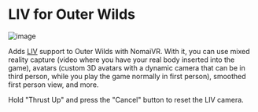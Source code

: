 # LIV for Outer Wilds

![image](https://user-images.githubusercontent.com/3955124/164702625-6eea1f07-e072-43e3-be0a-6c92264db681.png)

Adds [LIV](https://store.steampowered.com/app/755540/LIV/) support to Outer Wilds with NomaiVR. With it, you can use mixed reality capture (video where you have your real body inserted into the game), avatars (custom 3D avatars with a dynamic camera that can be in third person, while you play the game normally in first person), smoothed first person view, and more.

Hold "Thrust Up" and press the "Cancel" button to reset the LIV camera.

